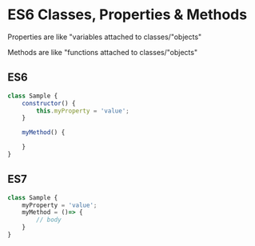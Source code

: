 # ES6 Classes, Properties & Methods

Properties are like "variables attached to classes/"objects"

Methods are like "functions attached to classes/"objects"

## ES6

```javascript
class Sample {
    constructor() {
        this.myProperty = 'value';
    }

    myMethod() {

    }
}
```

## ES7

```javascript
class Sample {
    myProperty = 'value';
    myMethod = ()=> {
        // body
    }
}
```
